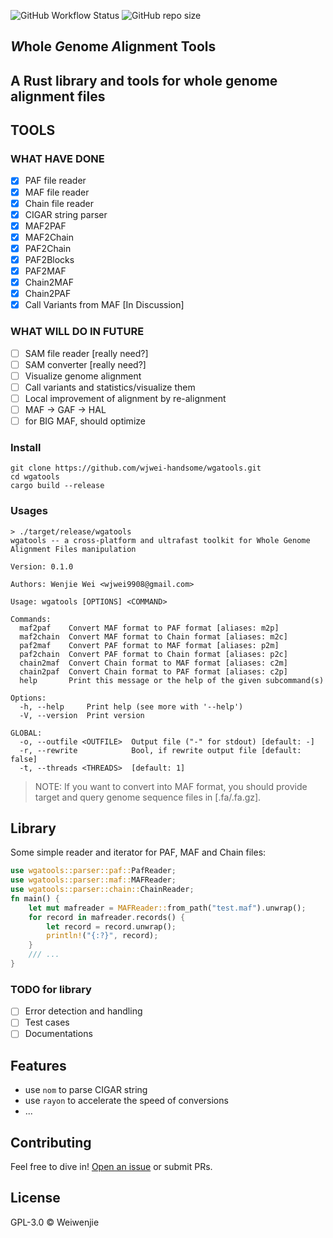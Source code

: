 ![GitHub Workflow Status](https://img.shields.io/github/actions/workflow/status/wjwei-handsome/wgatools/ci.yml)
![GitHub repo size](https://img.shields.io/github/repo-size/wjwei-handsome/wgatools)

## *W*hole *G*enome *A*lignment **T**ools

## A Rust library and tools for whole genome alignment files

## TOOLS

### WHAT HAVE DONE
- [x] PAF file reader
- [x] MAF file reader
- [x] Chain file reader
- [x] CIGAR string parser
- [x] MAF2PAF
- [x] MAF2Chain
- [x] PAF2Chain
- [x] PAF2Blocks
- [x] PAF2MAF
- [x] Chain2MAF
- [x] Chain2PAF
- [x] Call Variants from MAF [In Discussion]

### WHAT WILL DO IN FUTURE
- [ ] SAM file reader [really need?]
- [ ] SAM converter [really need?]
- [ ] Visualize genome alignment
- [ ] Call variants and statistics/visualize them
- [ ] Local improvement of alignment by re-alignment
- [ ] MAF -> GAF -> HAL
- [ ] for BIG MAF, should optimize

### Install

```shell
git clone https://github.com/wjwei-handsome/wgatools.git
cd wgatools
cargo build --release
```

### Usages

```shell
> ./target/release/wgatools
wgatools -- a cross-platform and ultrafast toolkit for Whole Genome Alignment Files manipulation

Version: 0.1.0

Authors: Wenjie Wei <wjwei9908@gmail.com>

Usage: wgatools [OPTIONS] <COMMAND>

Commands:
  maf2paf    Convert MAF format to PAF format [aliases: m2p]
  maf2chain  Convert MAF format to Chain format [aliases: m2c]
  paf2maf    Convert PAF format to MAF format [aliases: p2m]
  paf2chain  Convert PAF format to Chain format [aliases: p2c]
  chain2maf  Convert Chain format to MAF format [aliases: c2m]
  chain2paf  Convert Chain format to PAF format [aliases: c2p]
  help       Print this message or the help of the given subcommand(s)

Options:
  -h, --help     Print help (see more with '--help')
  -V, --version  Print version

GLOBAL:
  -o, --outfile <OUTFILE>  Output file ("-" for stdout) [default: -]
  -r, --rewrite            Bool, if rewrite output file [default: false]
  -t, --threads <THREADS>  [default: 1]
```

> NOTE: If you want to convert into MAF format, you should provide target and query genome sequence files in [.fa/.fa.gz].

## Library

Some simple reader and iterator for PAF, MAF and Chain files: 
```rust
use wgatools::parser::paf::PafReader;
use wgatools::parser::maf::MAFReader;
use wgatools::parser::chain::ChainReader;
fn main() {
    let mut mafreader = MAFReader::from_path("test.maf").unwrap();
    for record in mafreader.records() {
        let record = record.unwrap();
        println!("{:?}", record);
    }
    /// ...
}
```

### TODO for library
- [ ] Error detection and handling
- [ ] Test cases
- [ ] Documentations

[//]: # (> It should be extremely fast!![img]&#40;https://raw.githubusercontent.com/wjwei-handsome/wwjPic/main/img/20230706022535.png&#41;)

## Features

- use `nom` to parse CIGAR string
- use `rayon` to accelerate the speed of conversions
- ...

## Contributing

Feel free to dive in! [Open an issue](https://github.com/wjwei-handsome/GeneMap/issues/new) or submit PRs.

## License

GPL-3.0 © Weiwenjie